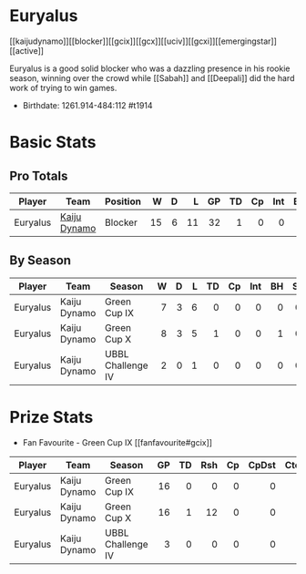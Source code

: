 # Euryalus

[[kaijudynamo]][[blocker]][[gcix]][[gcx]][[uciv]][[gcxi]][[emergingstar]][[active]]

Euryalus is a good solid blocker who was a dazzling presence in his rookie season, winning over the crowd while [[Sabah]] and [[Deepali]] did the hard work of trying to win games.

* Birthdate: 1261.914-484:112 #t1914

# Basic Stats

## Pro Totals

| Player           | Team        | Position      | W | D | L | GP | TD | Cp | Int | BH | SI | Ki | MVP | SPP |
|------------------|-------------|---------------|--:|--:|--:|---:|---:|---:|----:|---:|---:|---:|----:|----:|
| Euryalus | [Kaiju Dynamo](../teams/kaijudynamo) | Blocker   |   15 |    6 |   11 |   32 |    1 |    0 |    0 |    1 |    0 |    2 |    6 |   39 |

## By Season

| Player | Team         | Season          | W | D | L | TD | Cp | Int | BH | SI | Ki | MVP | SPP |
|--------|--------------|-----------------|--:|--:|--:|---:|---:|----:|---:|---:|---:|----:|----:|
| Euryalus | Kaiju Dynamo | Green Cup IX      |    7 |    3 |    6 |    0 |    0 |    0 |    0 |    0 |    0 |    5 |   25 |
| Euryalus | Kaiju Dynamo | Green Cup X       |    8 |    3 |    5 |    1 |    0 |    0 |    1 |    0 |    2 |    1 |   14 |
| Euryalus | Kaiju Dynamo | UBBL Challenge IV |    2 |    0 |    1 |    0 |    0 |    0 |    0 |    0 |    0 |    0 |    0 |

# Prize Stats

* Fan Favourite - Green Cup IX [[fanfavourite#gcix]]

| Player | Team         | Season          | GP | TD | Rsh | Cp | CpDst | Ctch | Int | Cas | Blk | Sck | MVP | SPP |
|--------|--------------|-----------------|---:|---:|----:|---:|------:|-----:|----:|----:|----:|----:|----:|----:|
| Euryalus | Kaiju Dynamo | Green Cup IX      | 16 |    0 |    0 |    0 |     0 |    0 |    0 |    0 |   70 |    0 |    **5** |   25 |
| Euryalus | Kaiju Dynamo | Green Cup X       | 16 |    1 |   12 |    0 |     0 |    0 |    0 |    3 |   99 |    0 |    1 |   14 |
| Euryalus | Kaiju Dynamo | UBBL Challenge IV |  3 |    0 |    0 |    0 |     0 |    0 |    0 |    0 |   11 |    0 |    0 |    0 |
